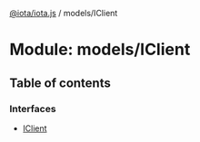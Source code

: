 [@iota/iota.js](../README.md) / models/IClient

# Module: models/IClient

## Table of contents

### Interfaces

- [IClient](../interfaces/models_IClient.IClient.md)
